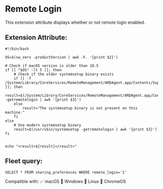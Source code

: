 # Remote Login

This extension attribute displays whether or not remote login enabled.
 
## Extension Attribute:
```
#!/bin/bash

OS=$(sw_vers -productVersion | awk -F. '{print $2}')

# Check if macOS version is older than 10.5
if [[ "$OS" -lt 5 ]]; then
    # Check if the older systemsetup binary exists
    if [[ -f /System/Library/CoreServices/RemoteManagement/ARDAgent.app/Contents/Support/systemsetup ]]; then
        result=$(/System/Library/CoreServices/RemoteManagement/ARDAgent.app/Contents/Support/systemsetup -getremotelogin | awk '{print $3}')
    else
        result="The systemsetup binary is not present on this machine."
    fi
else
    # Use modern systemsetup binary
    result=$(/usr/sbin/systemsetup -getremotelogin | awk '{print $3}')
fi


echo "<result>${result}</result>"
```
## Fleet query:
```SELECT * FROM sharing_preferences WHERE remote_login='1'```

Compatible with: ✅ macOS 🚫 Windows 🚫 Linux 🚫 ChromeOS